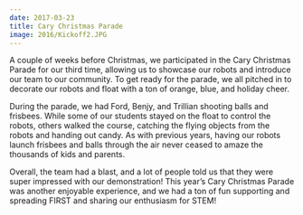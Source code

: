 ```yaml
---
date: 2017-03-23
title: Cary Christmas Parade
image: 2016/Kickoff2.JPG
---
```


A couple of weeks before Christmas, we participated in the Cary Christmas Parade for our third time, allowing us to showcase our robots and introduce our team to our community. To get ready for the parade, we all pitched in to decorate our robots and float with a ton of orange, blue, and holiday cheer. 

During the parade, we had Ford, Benjy, and Trillian shooting balls and frisbees. While some of our students stayed on the float to control the robots, others walked the course, catching the flying objects from the robots and handing out candy. As with previous years, having our robots launch frisbees and balls through the air never ceased to amaze the thousands of kids and parents.

Overall, the team had a blast, and a lot of people told us that they were super impressed with our demonstration! This year’s Cary Christmas Parade was another enjoyable experience, and we had a ton of fun supporting and spreading FIRST and sharing our enthusiasm for STEM!
